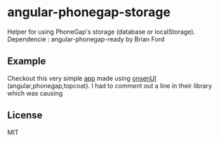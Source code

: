 # angular-phonegap-storage
Helper for using PhoneGap's storage (database or localStorage). Dependencie : angular-phonegap-ready by Brian Ford

## Example 
Checkout this very simple [app]() made using [onsenUI](http://onsenui.io/) (angular,phonegap,topcoat). I had to comment out a line in their library which was causing

## License
MIT
